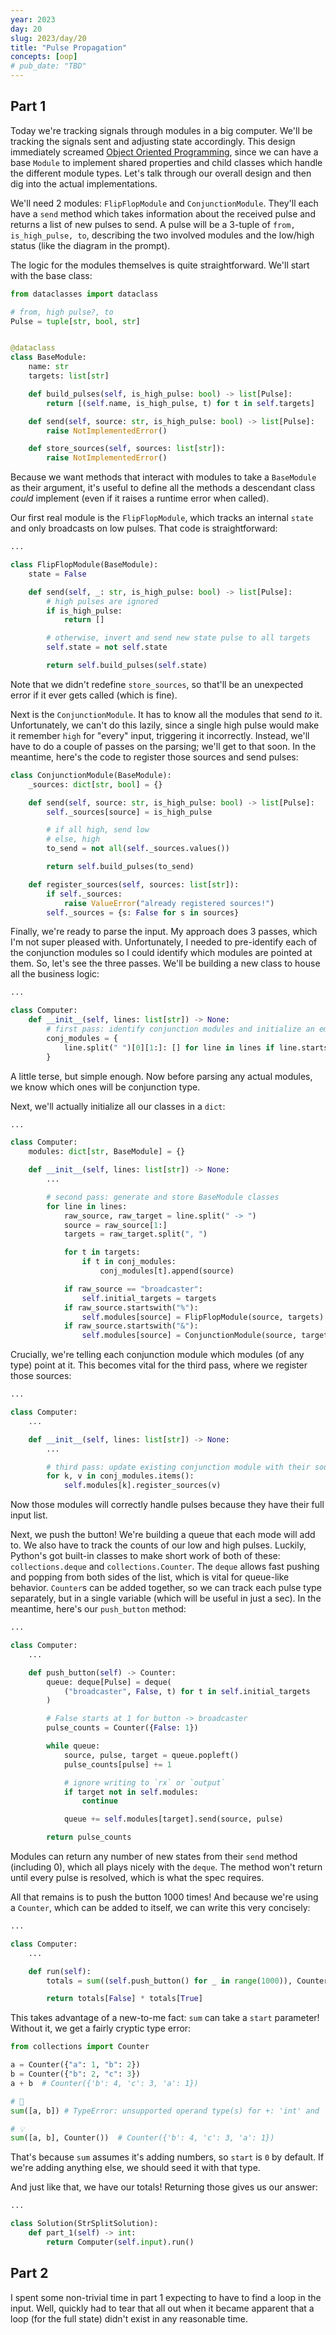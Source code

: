 ```yaml
---
year: 2023
day: 20
slug: 2023/day/20
title: "Pulse Propagation"
concepts: [oop]
# pub_date: "TBD"
---
```


## Part 1

Today we're tracking signals through modules in a big computer. We'll be tracking the signals sent and adjusting state accordingly. This design immediately screamed [Object Oriented Programming](https://en.wikipedia.org/wiki/Object-oriented_programming), since we can have a base `Module` to implement shared properties and child classes which handle the different module types. Let's talk through our overall design and then dig into the actual implementations.

We'll need 2 modules: `FlipFlopModule` and `ConjunctionModule`. They'll each have a `send` method which takes information about the received pulse and returns a list of new pulses to send. A pulse will be a 3-tuple of `from, is_high_pulse, to`, describing the two involved modules and the low/high status (like the diagram in the prompt).

The logic for the modules themselves is quite straightforward. We'll start with the base class:

```py
from dataclasses import dataclass

# from, high pulse?, to
Pulse = tuple[str, bool, str]


@dataclass
class BaseModule:
    name: str
    targets: list[str]

    def build_pulses(self, is_high_pulse: bool) -> list[Pulse]:
        return [(self.name, is_high_pulse, t) for t in self.targets]

    def send(self, source: str, is_high_pulse: bool) -> list[Pulse]:
        raise NotImplementedError()

    def store_sources(self, sources: list[str]):
        raise NotImplementedError()
```

Because we want methods that interact with modules to take a `BaseModule` as their argument, it's useful to define all the methods a descendant class _could_ implement (even if it raises a runtime error when called).

Our first real module is the `FlipFlopModule`, which tracks an internal `state` and only broadcasts on low pulses. That code is straightforward:

```py
...

class FlipFlopModule(BaseModule):
    state = False

    def send(self, _: str, is_high_pulse: bool) -> list[Pulse]:
        # high pulses are ignored
        if is_high_pulse:
            return []

        # otherwise, invert and send new state pulse to all targets
        self.state = not self.state

        return self.build_pulses(self.state)
```

Note that we didn't redefine `store_sources`, so that'll be an unexpected error if it ever gets called (which is fine).

Next is the `ConjunctionModule`. It has to know all the modules that send _to_ it. Unfortunately, we can't do this lazily, since a single high pulse would make it remember `high` for "every" input, triggering it incorrectly. Instead, we'll have to do a couple of passes on the parsing; we'll get to that soon. In the meantime, here's the code to register those sources and send pulses:

```py
class ConjunctionModule(BaseModule):
    _sources: dict[str, bool] = {}

    def send(self, source: str, is_high_pulse: bool) -> list[Pulse]:
        self._sources[source] = is_high_pulse

        # if all high, send low
        # else, high
        to_send = not all(self._sources.values())

        return self.build_pulses(to_send)

    def register_sources(self, sources: list[str]):
        if self._sources:
            raise ValueError("already registered sources!")
        self._sources = {s: False for s in sources}
```

Finally, we're ready to parse the input. My approach does 3 passes, which I'm not super pleased with. Unfortunately, I needed to pre-identify each of the conjunction modules so I could identify which modules are pointed at them. So, let's see the three passes. We'll be building a new class to house all the business logic:

```py
...

class Computer:
    def __init__(self, lines: list[str]) -> None:
        # first pass: identify conjunction modules and initialize an empty array of what points at them
        conj_modules = {
            line.split(" ")[0][1:]: [] for line in lines if line.startswith("&")
        }
```

A little terse, but simple enough. Now before parsing any actual modules, we know which ones will be conjunction type.

Next, we'll actually initialize all our classes in a `dict`:

```py
...

class Computer:
    modules: dict[str, BaseModule] = {}

    def __init__(self, lines: list[str]) -> None:
        ...

        # second pass: generate and store BaseModule classes
        for line in lines:
            raw_source, raw_target = line.split(" -> ")
            source = raw_source[1:]
            targets = raw_target.split(", ")

            for t in targets:
                if t in conj_modules:
                    conj_modules[t].append(source)

            if raw_source == "broadcaster":
                self.initial_targets = targets
            if raw_source.startswith("%"):
                self.modules[source] = FlipFlopModule(source, targets)
            if raw_source.startswith("&"):
                self.modules[source] = ConjunctionModule(source, targets)
```

Crucially, we're telling each conjunction module which modules (of any type) point at it. This becomes vital for the third pass, where we register those sources:

```py
...

class Computer:
    ...

    def __init__(self, lines: list[str]) -> None:
        ...

        # third pass: update existing conjunction module with their sources
        for k, v in conj_modules.items():
            self.modules[k].register_sources(v)
```

Now those modules will correctly handle pulses because they have their full input list.

Next, we push the button! We're building a queue that each mode will add to. We also have to track the counts of our low and high pulses. Luckily, Python's got built-in classes to make short work of both of these: `collections.deque` and `collections.Counter`. The `deque` allows fast pushing and popping from both sides of the list, which is vital for queue-like behavior. `Counter`s can be added together, so we can track each pulse type separately, but in a single variable (which will be useful in just a sec). In the meantime, here's our `push_button` method:

```py
...

class Computer:
    ...

    def push_button(self) -> Counter:
        queue: deque[Pulse] = deque(
            ("broadcaster", False, t) for t in self.initial_targets
        )

        # False starts at 1 for button -> broadcaster
        pulse_counts = Counter({False: 1})

        while queue:
            source, pulse, target = queue.popleft()
            pulse_counts[pulse] += 1

            # ignore writing to `rx` or `output`
            if target not in self.modules:
                continue

            queue += self.modules[target].send(source, pulse)

        return pulse_counts
```

Modules can return any number of new states from their `send` method (including 0), which all plays nicely with the `deque`. The method won't return until every pulse is resolved, which is what the spec requires.

All that remains is to push the button 1000 times! And because we're using a `Counter`, which can be added to itself, we can write this very concisely:

```py
...

class Computer:
    ...

    def run(self):
        totals = sum((self.push_button() for _ in range(1000)), Counter())

        return totals[False] * totals[True]
```

This takes advantage of a new-to-me fact: `sum` can take a `start` parameter! Without it, we get a fairly cryptic type error:

```py
from collections import Counter

a = Counter({"a": 1, "b": 2})
b = Counter({"b": 2, "c": 3})
a + b  # Counter({'b': 4, 'c': 3, 'a': 1})

# 🤔
sum([a, b]) # TypeError: unsupported operand type(s) for +: 'int' and 'Counter'

# 💡
sum([a, b], Counter())  # Counter({'b': 4, 'c': 3, 'a': 1})
```

That's because `sum` assumes it's adding numbers, so `start` is `0` by default. If we're adding anything else, we should seed it with that type.

And just like that, we have our totals! Returning those gives us our answer:

```py
...

class Solution(StrSplitSolution):
    def part_1(self) -> int:
        return Computer(self.input).run()
```

## Part 2

I spent some non-trivial time in part 1 expecting to have to find a loop in the input. Well, quickly had to tear that all out when it became apparent that a loop (for the full state) didn't exist in any reasonable time.
